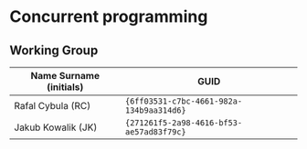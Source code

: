 # Concurrent programming

## Working Group

| Name Surname (initials) | GUID                                     |
| ----------------------- | ---------------------------------------- |
| Rafal Cybula (RC)       | `{6ff03531-c7bc-4661-982a-134b9aa314d6}` |
| Jakub Kowalik (JK)      | `{271261f5-2a98-4616-bf53-ae57ad83f79c}` |